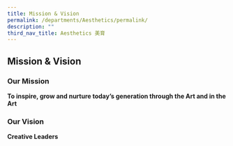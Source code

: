 ```yaml
---
title: Mission & Vision
permalink: /departments/Aesthetics/permalink/
description: ""
third_nav_title: Aesthetics 美育
---
```

## Mission & Vision

### Our Mission

**To inspire, grow and nurture today’s generation through the Art and in the Art**

### Our Vision

**Creative Leaders**
